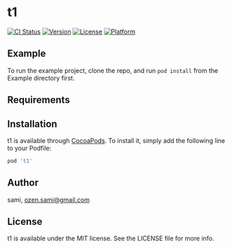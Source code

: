 # t1

[![CI Status](https://img.shields.io/travis/sami/t1.svg?style=flat)](https://travis-ci.org/sami/t1)
[![Version](https://img.shields.io/cocoapods/v/t1.svg?style=flat)](https://cocoapods.org/pods/t1)
[![License](https://img.shields.io/cocoapods/l/t1.svg?style=flat)](https://cocoapods.org/pods/t1)
[![Platform](https://img.shields.io/cocoapods/p/t1.svg?style=flat)](https://cocoapods.org/pods/t1)

## Example

To run the example project, clone the repo, and run `pod install` from the Example directory first.

## Requirements

## Installation

t1 is available through [CocoaPods](https://cocoapods.org). To install
it, simply add the following line to your Podfile:

```ruby
pod 't1'
```

## Author

sami, ozen.sami@gmail.com

## License

t1 is available under the MIT license. See the LICENSE file for more info.

